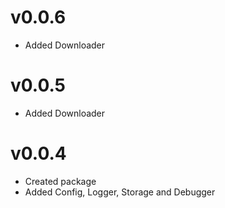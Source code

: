 # v0.0.6

- Added Downloader

# v0.0.5

- Added Downloader

# v0.0.4

- Created package
- Added Config, Logger, Storage and Debugger